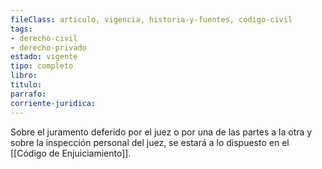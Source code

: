 ```yaml
---
fileClass: articulo, vigencia, historia-y-fuentes, codigo-civil
tags:
- derecho-civil
- derecho-privado
estado: vigente
tipo: completo
libro:
titulo:
parrafo:
corriente-juridica:
---
```

Sobre el juramento deferido por el juez o por una de las partes a la otra y sobre la inspección personal del juez, se estará a lo dispuesto en el [[Código de Enjuiciamiento]].